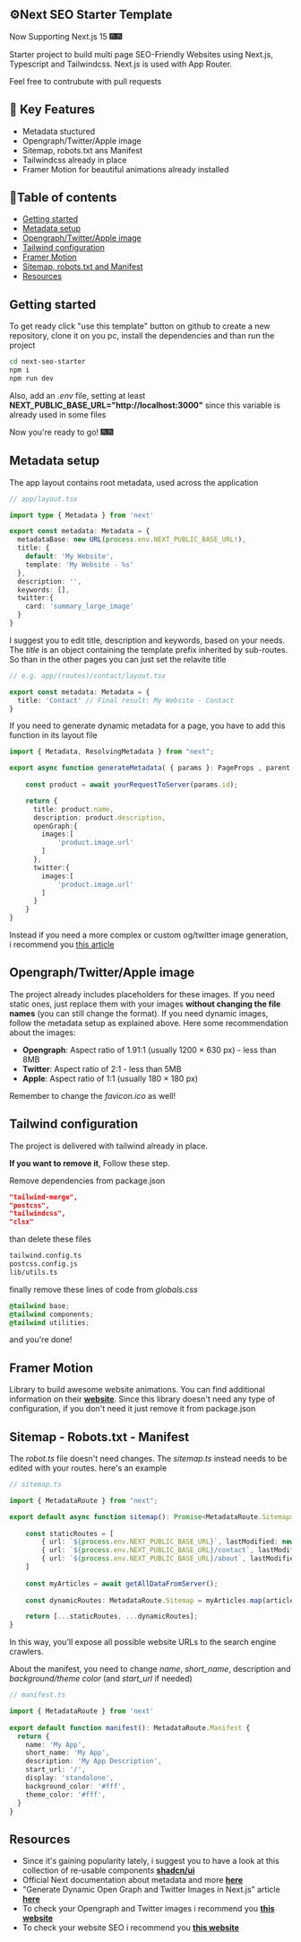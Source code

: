 ## ⚙️Next SEO Starter Template

Now Supporting Next.js 15 🎆🎆

Starter project to build multi page SEO-Friendly Websites using Next.js, Typescript and Tailwindcss. Next.js is used with App Router.

Feel free to contrubute with pull requests

## 🚀 Key Features
- Metadata stuctured 
- Opengraph/Twitter/Apple image
- Sitemap, robots.txt ans Manifest
- Tailwindcss already in place 
- Framer Motion for beautiful animations already installed


## 📕Table of contents
- [Getting started](#getting-started)
- [Metadata setup](#metadata-setup)
- [Opengraph/Twitter/Apple image](#opengraphtwitterapple-image)
- [Tailwind configuration](#tailwind-configuration)
- [Framer Motion](#framer-motion)
- [Sitemap, robots.txt and Manifest](#sitemap---robotstxt---manifest)
- [Resources](#resources)

## Getting started
To get ready click "use this template" button on github to create a new repository, clone it on you pc, install the dependencies and than run the project
```bash
cd next-seo-starter
npm i
npm run dev
``` 
Also, add an _.env_ file, setting at least **NEXT_PUBLIC_BASE_URL="http://localhost:3000"** since this variable is already used in some files

Now you're ready to go! 🎆🎆

## Metadata setup
The app layout contains root metadata, used across the application

```typescript
// app/layout.tsx

import type { Metadata } from 'next'

export const metadata: Metadata = {
  metadataBase: new URL(process.env.NEXT_PUBLIC_BASE_URL!),
  title: {
    default: 'My Website',
    template: 'My Website - %s'
  },
  description: '',
  keywords: [],
  twitter:{
    card: 'summary_large_image'
  }
}
```
I suggest you to edit title, description and keywords, based on your needs. The _title_ is an object containing the template prefix inherited by sub-routes. So than in the other pages you can just set the relavite title

```typescript
// e.g. app/(routes)/contact/layout.tsx

export const metadata: Metadata = {
  title: 'Contact' // Final result: My Website - Contact
}
```
If you need to generate dynamic metadata for a page, you have to add this function in its layout file
```typescript
import { Metadata, ResolvingMetadata } from "next";

export async function generateMetadata( { params }: PageProps , parent: ResolvingMetadata): Promise<Metadata> {
    
    const product = await yourRequestToServer(params.id);

    return {
      title: product.name,
      description: product.description,
      openGraph:{
        images:[
            'product.image.url'
        ]
      },
      twitter:{
        images:[
            'product.image.url'
        ]
      }
    }
}
```
Instead if you need a more complex or custom og/twitter image generation, i recommend you [this article](https://cruip.com/generate-dynamic-open-graph-and-twitter-images-in-next-js/)

## Opengraph/Twitter/Apple image
The project already includes placeholders for these images. If you need static ones, just replace them with your images **without changing the file names** (you can still change the format). If you need dynamic images, follow the metadata setup as explained above. Here some recommendation about the images:

- **Opengraph**: Aspect ratio of 1.91:1 (usually 1200 × 630 px) - less than 8MB 
- **Twitter**: Aspect ratio of 2:1 - less than 5MB 
- **Apple**: Aspect ratio of 1:1 (usually 180 × 180 px)

Remember to change the _favicon.ico_ as well!

## Tailwind configuration
The project is delivered with tailwind already in place. 

**If you want to remove it**, Follow these step. 

Remove dependencies from package.json
  ```json
  "tailwind-merge",
  "postcss",
  "tailwindcss",
  "clsx"
```
than delete these files
  ```bash
  tailwind.config.ts
  postcss.config.js
  lib/utils.ts
```

finally remove these lines of code from _globals.css_
```css
@tailwind base;
@tailwind components;
@tailwind utilities;
```

and you're done!

## Framer Motion
Library to build awesome website animations. You can find additional information on their [**website**](https://www.framer.com/motion/). Since this library doesn't need any type of configuration, if you don't need it just remove it from package.json

## Sitemap - Robots.txt - Manifest 
The _robot.ts_ file doesn't need changes. The _sitemap.ts_ instead needs to be edited with your routes. here's an example
```typescript
// sitemap.ts

import { MetadataRoute } from "next";

export default async function sitemap(): Promise<MetadataRoute.Sitemap> {
    
    const staticRoutes = [
        { url: `${process.env.NEXT_PUBLIC_BASE_URL}`, lastModified: new Date(), priority: 1 },
        { url: `${process.env.NEXT_PUBLIC_BASE_URL}/contact`, lastModified: new Date() }, // Example route
        { url: `${process.env.NEXT_PUBLIC_BASE_URL}/about`, lastModified: new Date() }, // Example route
    ]
    
    const myArticles = await getAllDataFromServer();
    
    const dynamicRoutes: MetadataRoute.Sitemap = myArticles.map(article => ({ url : `${process.env.NEXT_PUBLIC_BASE_URL}/article/${article.name}`}) )

    return [...staticRoutes, ...dynamicRoutes];
}
```
In this way, you'll expose all possible website URLs to the search engine crawlers. 

About the manifest, you need to change _name_, _short_name_, description and _background/theme color_ (and _start_url_ if needed)
```typescript
// manifest.ts

import { MetadataRoute } from 'next'
 
export default function manifest(): MetadataRoute.Manifest {
  return {
    name: 'My App',
    short_name: 'My App',
    description: 'My App Description',
    start_url: '/',
    display: 'standalone',
    background_color: '#fff',
    theme_color: '#fff',
  }
}
```

## Resources
- Since it's gaining popularity lately, i suggest you to have a look at this collection of re-usable components [**shadcn/ui**](https://ui.shadcn.com/)
- Official Next documentation about metadata and more [**here**](https://nextjs.org/docs/app/api-reference/file-conventions/metadata/manifest)
- "Generate Dynamic Open Graph and Twitter Images in Next.js" article [**here**](https://cruip.com/generate-dynamic-open-graph-and-twitter-images-in-next-js/)
- To check your Opengraph and Twitter images i recommend you [**this website**](https://www.opengraph.xyz/)
- To check your website SEO i recommend you [**this website**](https://www.seotesteronline.com/)